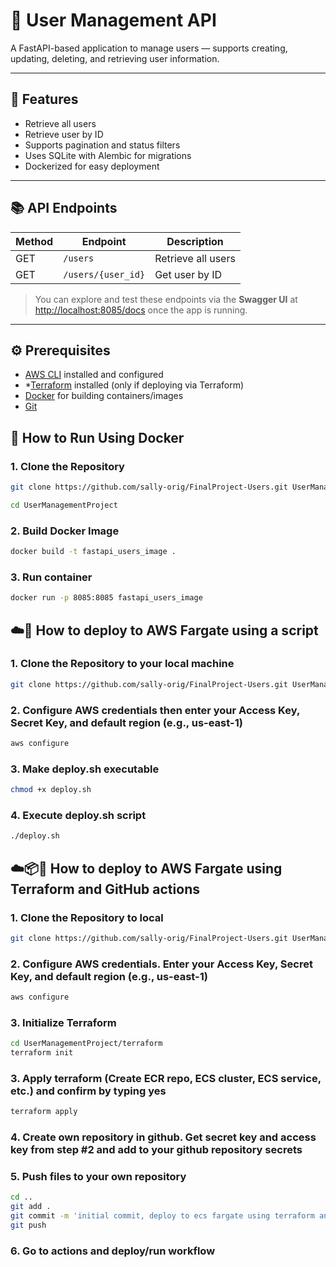 # 👥 User Management API

A FastAPI-based application to manage users — supports creating, updating, deleting, and retrieving user information.

---

## 🚀 Features

- Retrieve all users
- Retrieve user by ID
- Supports pagination and status filters
- Uses SQLite with Alembic for migrations
- Dockerized for easy deployment

---

## 📚 API Endpoints

| Method | Endpoint           | Description              |
|--------|--------------------|--------------------------|
| GET    | `/users`           | Retrieve all users       |
| GET    | `/users/{user_id}` | Get user by ID           |

> You can explore and test these endpoints via the **Swagger UI** at [http://localhost:8085/docs](http://localhost:8085/docs) once the app is running.

---

## ⚙️ Prerequisites

- [AWS CLI](https://docs.aws.amazon.com/cli/latest/userguide/install-cliv2.html) installed and configured
- *[Terraform](https://developer.hashicorp.com/terraform/install) installed (only if deploying via Terraform)
- [Docker](https://www.docker.com/get-started) for building containers/images
- [Git](https://git-scm.com/)

## 🐳 How to Run Using Docker

### 1. Clone the Repository

```bash
git clone https://github.com/sally-orig/FinalProject-Users.git UserManagementProject

cd UserManagementProject
```

### 2. Build Docker Image

```bash
docker build -t fastapi_users_image .
```

### 3. Run container

```bash
docker run -p 8085:8085 fastapi_users_image
```

## ☁️📜 How to deploy to AWS Fargate using a script

### 1. Clone the Repository to your local machine

```bash
git clone https://github.com/sally-orig/FinalProject-Users.git UserManagementProject
```

### 2. Configure AWS credentials then enter your Access Key, Secret Key, and default region (e.g., us-east-1)

```bash
aws configure
```

### 3. Make deploy.sh executable

```bash
chmod +x deploy.sh
```

### 4. Execute deploy.sh script

```bash
./deploy.sh
```

## ☁️📦🧩 How to deploy to AWS Fargate using Terraform and GitHub actions

### 1. Clone the Repository to local

```bash
git clone https://github.com/sally-orig/FinalProject-Users.git UserManagementProject
```

### 2. Configure AWS credentials. Enter your Access Key, Secret Key, and default region (e.g., us-east-1)

```bash
aws configure
```

### 3. Initialize Terraform

```bash
cd UserManagementProject/terraform
terraform init
```

### 3. Apply terraform (Create ECR repo, ECS cluster, ECS service, etc.) and confirm by typing yes

```bash
terraform apply
```

### 4. Create own repository in github. Get secret key and access key from step #2 and add to your github repository secrets

### 5. Push files to your own repository

```bash
cd ..
git add .
git commit -m 'initial commit, deploy to ecs fargate using terraform and github actions'
git push
```

### 6. Go to actions and deploy/run workflow
